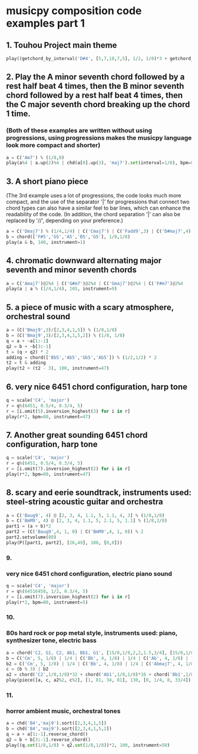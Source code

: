 # musicpy composition code examples part 1

## 1. Touhou Project main theme
```python
play((getchord_by_interval('D#4', [5,7,10,7,5], 1/2, 1/8)*3 + getchord_by_interval('F4', [1,0,-4], 1/2, 1/8)) * 3, 150)
```
## 2. Play the A minor seventh chord followed by a rest half beat 4 times, then the B minor seventh chord followed by a rest half beat 4 times, then the C major seventh chord breaking up the chord 1 time.
### (Both of these examples are written without using progressions, using progressions makes the musicpy language look more compact and shorter)
```python
a = C('Am7') % (1/8,0)
play(a%4 | a.up(2)%4 | chd(a[0].up(3), 'maj7').set(interval=1/8), bpm=80)
```

## 3. A short piano piece
(The 3rd example uses a lot of progressions, the code looks much more compact, and the use of the separator '|' for progressions that connect two chord types can also have a similar feel to bar lines, which can enhance the readability of the code. (In addition, the chord separation '|' can also be replaced by '//', depending on your preference.)
```python
a = C('Dmaj7') % (1/4,1/4) | C('Cmaj7') | C('Fadd9',3) | C('D#maj7',4) | (C('Dmaj7',3)/-2) % (5/4,)
b = chord(['F#5','G5','A5','B5','G5'], 1/8,1/8)   
play(a & b, 140, instrument=1)
```

## 4. chromatic downward alternating major seventh and minor seventh chords
```python
a = C('Amaj7')@2%4 | C('G#m7')@2%4 | C('Gmaj7')@2%4 | C('F#m7')@2%4    
play(a | a % (1/4,1/4), 165, instrument=9)
```

## 5. a piece of music with a scary atmosphere, orchestral sound
```python
a = (C('Bmaj9',3)/[2,3,4,1,5]) % (1/8,1/8)
b = (C('Bmaj9',3)/[2,3,4,1,5,2]) % (1/8, 1/8)
q = a + ~a[1:-1]
q2 = b + ~b[3:-1]
t = (q + q2) * 2
adding = chord(['Bb5','Ab5','Gb5','Ab5']) % (1/2,1/2) * 2
t2 = t & adding
play(t2 + (t2 - 3), 100, instrument=47)
```

## 6. very nice 6451 chord configuration, harp tone
```python
q = scale('C4', 'major')
r = q%(6451, 0.5/4, 0.3/4, 5)
r = [i.omit(5).inversion_highest(3) for i in r]
play(r*2, bpm=80, instrument=47)
```

## 7. Another great sounding 6451 chord configuration, harp tone
``` python
q = scale('C4', 'major')
r = q%(6451, 0.5/4, 0.3/4, 5)
r = [i.omit(7).inversion_highest(2) for i in r]
play(r*2, bpm=80, instrument=47)
```

## 8. scary and eerie soundtrack, instruments used: steel-string acoustic guitar and orchestra
```python
a = C('Baug9', 4) @ [2, 3, 4, 1.1, 5, 1.1, 4, 3] % (1/8,1/8)
b = C('BmM9', 4) @ [2, 3, 4, 1.1, 5, 2.1, 5, 1.1] % (1/8,1/8)
part1 = (a + b)*2
part2 = (C('Baug9',4, 1, 0) | C('BmM9',4, 1, 0)) % 2
part2.setvolume(80)
play(P([part1, part2], [26,49], 100, [0,0]))
```

### 9.
### very nice 6451 chord configuration, electric piano sound
```python
q = scale('C4', 'major')
r = q%(64516458, 1/2, 0.3/4, 5)
r = [i.omit(7).inversion_highest(2) for i in r]
play(r*2, bpm=80, instrument=5)
```

### 10.
### 80s hard rock or pop metal style, instruments used: piano, synthesizer tone, electric bass
``` python
a = chord('C2, G1, C2, Ab1, Bb1, G1', [15/8,1/8,2,2,1.5,3/4], [15/8,1/8,2,2,1.5,3/4])
b = C('Cm', 5, 1/8) | 1/4 | C('Bb', 4, 1/8) | 1/4 | C('Ab', 4, 1/8) | 1/4 | C('Bb', 4, 1/2) | 3/8
b2 = C('Cm', 5, 1/8) | 1/4 | C('Bb', 4, 1/8) | 1/4 | C('Abmaj7', 4, 1/8) | 1/4 | C('Gsus', 4, 3/4) | 1/8
c = (b % 3) | b2
a2 = chord('C2',1/8,1/8)*32 + chord('Ab1',1/8,1/8)*16 + chord('Bb1',1/8,1/8)*12 + chord('G1',1/8,1/8)*4
play(piece([a, c, a2%2, c%2], [1, 81, 34, 81], 130, [0, 1/4, 8, 33/4]))
```

### 11.
### horror ambient music, orchestral tones
```python
a = chd('B4','maj9').sort([2,3,4,1,5])
b = chd('B4','maj9').sort([2,3,4,1,5,2])
q = a + a[1:-1].reverse_chord()
q2 = b + b[3:-1].reverse_chord()
play((q.set(1/8,1/8) + q2.set(1/8,1/8))*2, 100, instrument=50)
```
